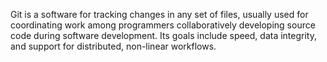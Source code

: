 Git is a software for tracking changes in any set of files, usually used for coordinating work among programmers collaboratively developing source code during software development. Its goals include speed, data integrity, and support for distributed, non-linear workflows.
